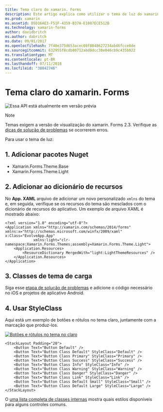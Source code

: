 ```yaml
---
title: Tema claro do xamarin. Forms
description: Este artigo explica como utilizar o tema de luz do xamarin. Forms em um aplicativo.
ms.prod: xamarin
ms.assetid: D5D16AE3-F51F-4359-B37A-E1087ECE512B
ms.technology: xamarin-forms
author: davidbritch
ms.author: dabritch
ms.date: 09/01/2017
ms.openlocfilehash: 7f40e375d653acec60f8848627234ab46fcce8de
ms.sourcegitcommit: 632955f8cdb80712abd8dcc30e046cb9c435b922
ms.translationtype: MT
ms.contentlocale: pt-BR
ms.lasthandoff: 07/11/2018
ms.locfileid: "38842746"
---
```

# <a name="xamarinforms-light-theme"></a>Tema claro do xamarin. Forms

![](~/media/shared/preview.png "Essa API está atualmente em versão prévia")

> [!NOTE]
> Temas exigem a versão de visualização do xamarin. Forms 2.3. Verifique as [dicas de solução de problemas](~/xamarin-forms/user-interface/themes/index.md) se ocorrerem erros.

Para usar o tema de luz:

## <a name="1-add-nuget-packages"></a>1. Adicionar pacotes Nuget

* Xamarin.Forms.Theme.Base
* Xamarin.Forms.Theme.Light

## <a name="2-add-to-the-resource-dictionary"></a>2. Adicionar ao dicionário de recursos

No **App. XAML** arquivo de adicionar um novo personalizado `xmlns` do tema e, em seguida, verifique se os recursos do tema são mesclados com o dicionário de recursos do aplicativo.
Um exemplo de arquivo XAML é mostrado abaixo:

```xaml
<?xml version="1.0" encoding="utf-8"?>
<Application xmlns="http://xamarin.com/schemas/2014/forms" xmlns:x="http://schemas.microsoft.com/winfx/2009/xaml" x:Class="EvolveApp.App"
             xmlns:light="clr-namespace:Xamarin.Forms.Themes;assembly=Xamarin.Forms.Theme.Light">
    <Application.Resources>
        <ResourceDictionary MergedWith="light:LightThemeResources" />
    </Application.Resources>
</Application>
```

## <a name="3-load-theme-classes"></a>3. Classes de tema de carga

Siga esse [etapa de solução de problemas](~/xamarin-forms/user-interface/themes/index.md) e adicione o código necessário no iOS e projetos de aplicativo Android.

## <a name="4-use-styleclass"></a>4. Usar StyleClass

Aqui está um exemplo de botões e rótulos no tema claro, juntamente com a marcação que produz-los.

[![](light-images/light-theme-sml.png "Botões e rótulos no tema no claro")](light-images/light-theme.png#lightbox "botões e rótulos no tema claro")

```xaml
<StackLayout Padding="20">
    <Button Text="Button Default" />
    <Button Text="Button Class Default" StyleClass="Default" />
    <Button Text="Button Class Primary" StyleClass="Primary" />
    <Button Text="Button Class Success" StyleClass="Success" />
    <Button Text="Button Class Info" StyleClass="Info" />
    <Button Text="Button Class Warning" StyleClass="Warning" />
    <Button Text="Button Class Danger" StyleClass="Danger" />
    <Button Text="Button Class Link" StyleClass="Link" />
    <Button Text="Button Class Default Small" StyleClass="Small" />
    <Button Text="Button Class Default Large" StyleClass="Large" />
</StackLayout>
```

O [uma lista completa de classes internas](~/xamarin-forms/user-interface/themes/index.md) mostra quais estilos disponíveis para alguns controles comuns.

